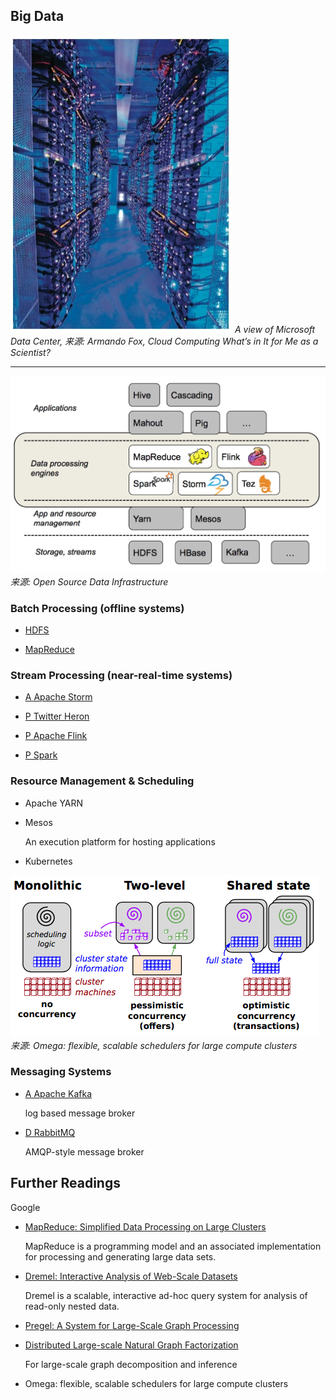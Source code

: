 Big Data
---

![Microsoft Data Center](images/microsoft_data_center.png)
*A view of Microsoft Data Center, 来源: Armando Fox, Cloud Computing What’s in It
for Me as a Scientist?*

- - -

![](images/data_infrastructure.jpg)
*来源: Open Source Data Infrastructure*


### Batch Processing (offline systems)

* [HDFS](hdfs/intro.md)

* [MapReduce](mapreduce/intro.md)


### Stream Processing (near-real-time systems)

* [A Apache Storm](storm/intro.md)

* [P Twitter Heron](heron/intro.md)

* [P Apache Flink](flink/intro.md)

* [P Spark](spark/intro.md)


### Resource Management & Scheduling

* Apache YARN

* Mesos

    An execution platform for hosting applications

* Kubernetes


![Schematic overview of the scheduling architectures](images/scheduling_architecture.png)
*来源: Omega: flexible, scalable schedulers for large compute clusters*



### Messaging Systems

* [A Apache Kafka](kafka/intro.md)

    log based message broker

* [D RabbitMQ](rabbitmq/intro.md)

    AMQP-style message broker


## Further Readings

Google

* [MapReduce: Simplified Data Processing on Large Clusters](http://research.google.com/archive/mapreduce.html)

    MapReduce is a programming model and an associated implementation for processing and generating large data sets.


* [Dremel: Interactive Analysis of Web-Scale Datasets](http://research.google.com/pubs/pub36632.html)

    Dremel is a scalable, interactive ad-hoc query system for analysis of read-only nested data.


* [Pregel: A System for Large-Scale Graph Processing](http://kowshik.github.io/JPregel/pregel_paper.pdf)


* [Distributed Large-scale Natural Graph Factorization](http://static.googleusercontent.com/media/research.google.com/en//pubs/archive/40839.pdf)

    For large-scale graph decomposition and inference

* Omega: flexible, scalable schedulers for large compute clusters
